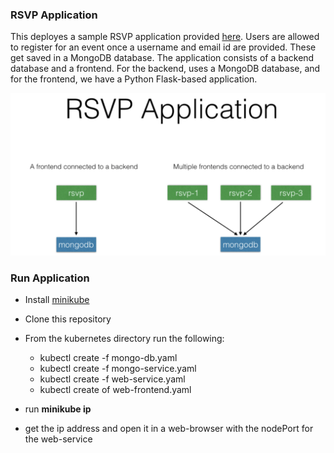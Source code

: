 ### RSVP Application

This deployes a sample RSVP application provided [here](https://raw.githubusercontent.com/cloudyuga/rsvpapp/master/rsvp.py). Users are allowed to  register for an event once a username and email id are provided. These get saved in a MongoDB database. The application consists of a backend database and a frontend. For the backend, uses a MongoDB database, and for the frontend, we have a Python Flask-based application.


![Application](rsvp.png)


### Run Application

- Install [minikube](https://github.com/kubernetes/minikube/releases)
- Clone this repository
- From the kubernetes directory run the following:
  - kubectl create -f mongo-db.yaml
  - kubectl create -f mongo-service.yaml
  - kubectl create -f web-service.yaml
  - kubectl create of web-frontend.yaml
  
- run **minikube ip**
- get the ip address and open it in a web-browser with the nodePort for the web-service
